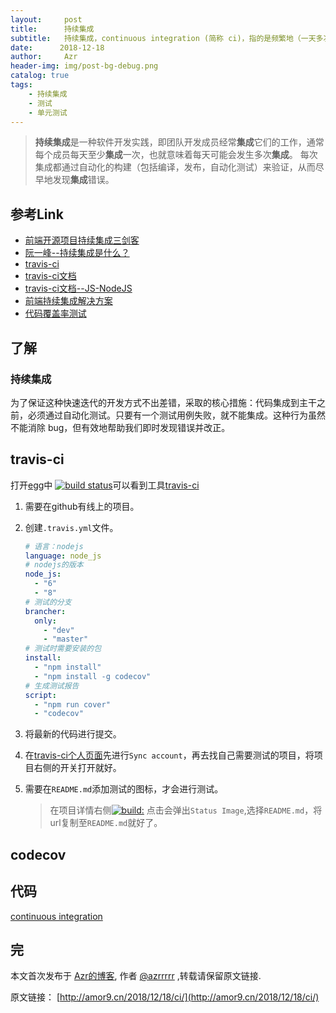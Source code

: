 ```yaml
---
layout:     post
title:      持续集成
subtitle:   持续集成，continuous integration (简称 ci)，指的是频繁地（一天多次）将代码集成到主干。
date:      2018-12-18
author:     Azr
header-img: img/post-bg-debug.png
catalog: true
tags:
    - 持续集成
    - 测试
    - 单元测试
---
```



> **持续集成**是一种软件开发实践，即团队开发成员经常**集成**它们的工作，通常每个成员每天至少**集成**一次，也就意味着每天可能会发生多次**集成**。 每次集成都通过自动化的构建（包括编译，发布，自动化测试）来验证，从而尽早地发现**集成**错误。

## 参考Link

- [前端开源项目持续集成三剑客](http://efe.baidu.com/blog/front-end-continuous-integration-tools/)
- [阮一峰--持续集成是什么？](http://www.ruanyifeng.com/blog/2015/09/continuous-integration.html)
- [travis-ci](https://travis-ci.org/)
- [travis-ci文档](https://docs.travis-ci.org/)
- [travis-ci文档--JS-NodeJS](https://docs.travis-ci.com/user/languages/javascript-with-nodejs/)
- [前端持续集成解决方案](https://www.jianshu.com/p/f9aa74d3066d)
- [代码覆盖率测试](https://codecov.io/)

##  了解

### 持续集成

​	为了保证这种快速迭代的开发方式不出差错，采取的核心措施：代码集成到主干之前，必须通过自动化测试。只要有一个测试用例失败，就不能集成。这种行为虽然不能消除 bug，但有效地帮助我们即时发现错误并改正。

##  travis-ci

打开[egg](https://github.com/eggjs/egg/)中 [![build status](https://camo.githubusercontent.com/14da61765ff679bf1d4d7c22b0e2540dee6631f1/68747470733a2f2f696d672e736869656c64732e696f2f7472617669732f6567676a732f6567672e7376673f7374796c653d666c61742d737175617265)](https://travis-ci.org/eggjs/egg)可以看到工具[travis-ci](https://travis-ci.org/account/repositories)

1. 需要在github有线上的项目。

2. 创建`.travis.yml`文件。

   ```yaml
   # 语言：nodejs
   language: node_js
   # nodejs的版本
   node_js:
     - "6"
     - "8"
   # 测试的分支
   brancher:
     only:
       - "dev"
       - "master"
   # 测试时需要安装的包
   install:
     - "npm install"
     - "npm install -g codecov"
   # 生成测试报告
   script:
     - "npm run cover"
     - "codecov"
   ```

3. 将最新的代码进行提交。

4. 在[travis-ci个人页面](https://travis-ci.com/account/repositories)先进行`Sync account`，再去找自己需要测试的项目，将项目右侧的开关打开就好。

5. 需要在`README.md`添加测试的图标，才会进行测试。 

   > 在项目详情右侧[![build:](https://travis-ci.com/azrrrrr/hapi-tutorial.svg?branch=master)](https://travis-ci.com/azrrrrr/hapi-tutorial#) 点击会弹出`Status Image`,选择`README.md`，将url复制至`README.md`就好了。 

## codecov

## 代码

[continuous integration ](https://github.com/azrrrrr/azr_Front-end-test/tree/master/node_6_ci)

## 完

本文首次发布于 [Azr的博客](http://amor9.cn), 作者 [@azrrrrr](https://github.com/azrrrrr/) ,转载请保留原文链接.

原文链接： [http://amor9.cn/2018/12/18/ci/](http://amor9.cn/2018/12/18/ci/)

